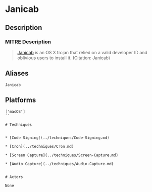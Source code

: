 
# Janicab

## Description

### MITRE Description

> [Janicab](https://attack.mitre.org/software/S0163) is an OS X trojan that relied on a valid developer ID and oblivious users to install it. (Citation: Janicab)

## Aliases

```
Janicab
```

## Platforms

```
['macOS']
``

# Techniques


* [Code Signing](../techniques/Code-Signing.md)

* [Cron](../techniques/Cron.md)
    
* [Screen Capture](../techniques/Screen-Capture.md)
    
* [Audio Capture](../techniques/Audio-Capture.md)
    

# Actors

None
